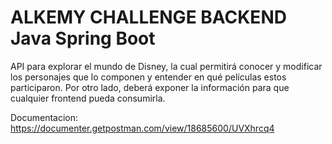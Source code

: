 # ALKEMY CHALLENGE BACKEND Java Spring Boot
API para explorar el mundo de Disney, la cual permitirá conocer y modificar los personajes que lo componen y entender en qué películas estos participaron. Por otro lado, deberá exponer la información para que cualquier frontend pueda consumirla.

Documentacion:
https://documenter.getpostman.com/view/18685600/UVXhrcq4
